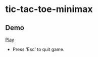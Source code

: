 # tic-tac-toe-minimax
## Demo
[Play](https://ankit-saha-iiitbbsr.github.io/tic-tac-toe-minimax/)
- Press 'Esc' to quit game.
